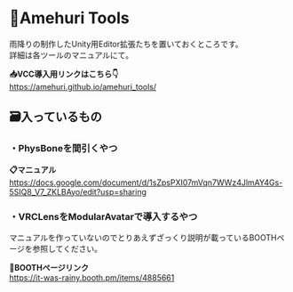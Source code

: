 # 🧰Amehuri Tools
雨降りの制作したUnity用Editor拡張たちを置いておくところです。  
詳細は各ツールのマニュアルにて。  
  
**📥VCC導入用リンクはこちら👇**  
https://amehuri.github.io/amehuri_tools/  
  
## 🗃️入っているもの
### ・PhysBoneを間引くやつ
**📋マニュアル**  
https://docs.google.com/document/d/1sZpsPXI07mVqn7WWz4JlmAY4Gs-5SIQ8_V7_ZKLBAyo/edit?usp=sharing  
### ・VRCLensをModularAvatarで導入するやつ  
マニュアルを作っていないのでとりあえずざっくり説明が載っているBOOTHページを参照してください。  

  
**🐫BOOTHページリンク**  
https://it-was-rainy.booth.pm/items/4885661
